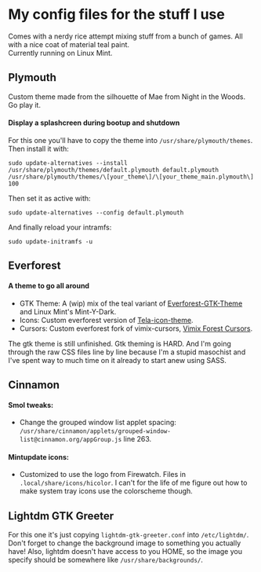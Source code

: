 # My config files for the stuff I use
Comes with a nerdy rice attempt mixing stuff from a bunch of games. All with a nice coat of material teal paint.  
Currently running on Linux Mint.

## Plymouth
Custom theme made from the silhouette of Mae from Night in the Woods. Go play it.
#### Display a splashcreen during bootup and shutdown
For this one you'll have to copy the theme into `/usr/share/plymouth/themes`. Then install it with:
```
sudo update-alternatives --install /usr/share/plymouth/themes/default.plymouth default.plymouth /usr/share/plymouth/themes/\[your_theme\]/\[your_theme_main.plymouth\] 100
```

Then set it as active with:
```
sudo update-alternatives --config default.plymouth
```

And finally reload your intramfs:
```
sudo update-initramfs -u
```

## Everforest
#### A theme to go all around
- GTK Theme: A (wip) mix of the teal variant of [Everforest-GTK-Theme](https://github.com/Fausto-Korpsvart/Everforest-GTK-Theme) and Linux Mint's Mint-Y-Dark.
- Icons: Custom everforest version of [Tela-icon-theme](https://github.com/vinceliuice/Tela-icon-theme).
- Cursors: Custom everforest fork of vimix-cursors, [Vimix Forest Cursors](https://github.com/IcaroJam/Vimix-forest-cursors).

The gtk theme is still unfinished. Gtk theming is HARD. And I'm going through the raw CSS files line by line because I'm a stupid masochist and I've spent way to much time on it already to start anew using SASS.

## Cinnamon
#### Smol tweaks:
- Change the grouped window list applet spacing: `/usr/share/cinnamon/applets/grouped-window-list@cinnamon.org/appGroup.js` line 263.
#### Mintupdate icons:
- Customized to use the logo from Firewatch. Files in `.local/share/icons/hicolor`. I can't for the life of me figure out how to make system tray icons use the colorscheme though.

## Lightdm GTK Greeter
For this one it's just copying `lightdm-gtk-greeter.conf` into `/etc/lightdm/`. Don't forget to change the background image to something you actually have! Also, lightdm doesn't have access to you HOME, so the image you specify should be somewhere like `/usr/share/backgrounds/`.
